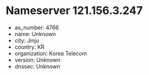 # Nameserver 121.156.3.247

* as_number: 4766
* name: Unknown
* city: Jinju
* country: KR
* organization: Korea Telecom
* version: Unknown
* dnssec: Unknown
